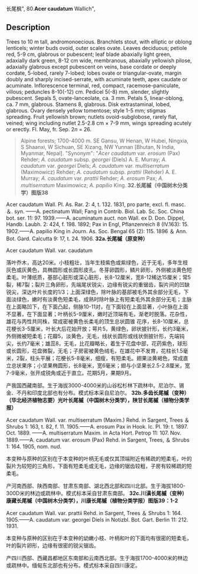 长尾枫",
80.**Acer caudatum** Wallich",

## Description
Trees to 10 m tall, andromonoecious. Branchlets stout, with elliptic or oblong lenticels; winter buds ovoid, outer scales ovate. Leaves deciduous; petiole red, 5-9 cm, glabrous or pubescent; leaf blade abaxially light green, adaxially dark green, 8-12 cm wide, membranous, abaxially yellowish pilose, adaxially glabrous except pubescent on veins, base cordate or deeply cordate, 5-lobed, rarely 7-lobed; lobes ovate or triangular-ovate, margin doubly and sharply incised-serrate, with acuminate teeth, apex caudate or acuminate. Inflorescence terminal, red, compact, racemose-paniculate, villous; peduncles 8-10(-12) cm. Pedicel 5(-8) mm, slender, slightly pubescent. Sepals 5, ovate-lanceolate, ca. 3 mm. Petals 5, linear-oblong, ca. 7 mm, glabrous. Stamens 8, glabrous. Disk extrastaminal, lobed, glabrous. Ovary densely yellow tomentose; style 1-5 mm; stigmas spreading. Fruit yellowish brown; nutlets ovoid-subglobose, rarely flat, veined; wing including nutlet 2.5-2.8 cm × 7-9 mm, wings spreading acutely or erectly. Fl. May, fr. Sep. 2*n* = 26.

> Alpine forests; 1700-4000 m. SE Gansu, W Henan, W Hubei, Ningxia, S Shaanxi, W Sichuan, SE Xizang, NW Yunnan [Bhutan, N India, Myanmar, Nepal].
  "Synonym": "*Acer caudatum* var. *erosum* (Pax) Rehder; *A. caudatum* subsp. *georgei* (Diels) A. E. Murray; *A. caudatum* var. *georgei* Diels; *A. caudatum* var. *multiserratum* (Maximowicz) Rehder; *A. caudatum* subsp. *prattii* (Rehder) A. E. Murray; *A. caudatum* var. *prattii* Rehder; *A. erosum* Pax; *A. multiserratum* Maximowicz; *A. papilio* King.
**32.长尾槭（中国树木分类学）图版38**

Acer caudatum Wall. Pl. As. Rar. 2: 4, t. 132. 1831, pro parte, excl. fl. masc. ＆. syn. ——A. pectinatum Wall; Fang in Contrib. Biol. Lab. Sc. Soc. China bot. ser. 11: 97. 1939.——A. acuminatum auct. non Wall. ex D. Don. Dippel, Handb. Laubh. 2: 424, f. 198. 1892; Pax in Engl, Pflanzenreich 8 (IV.163): 15. 1902.——A. papilio King in Journ. As. Soc. Bengal 65 (2): 115. 1896 ＆ Ann. Bot. Gard. Calcutta 9: 17, t. 24. 1906.
**32a.长尾槭（原变种）**

Acer caudatum Wall. var. caudatum

落叶乔木，高达20米。小枝粗壮，当年生枝紫色或紫绿色，近于无毛，多年生枝灰色或灰黄色，具椭圆形或长圆形皮孔。冬芽卵圆形，鳞片卵形，外侧被淡黄色短柔毛。叶薄纸质，基部心脏形或深心脏形，长8-12厘米，宽8-12稀达15厘米；常5裂，稀7裂；裂片三角卵形，先端尾状锐尖，边缘有锐尖的重锯齿，裂片间的凹缺锐尖，深达叶片长度的1/3；上面深绿色，除叶脉的基部被毛外其余部分无毛，下面淡绿色，嫩时有淡黄色短柔毛，成熟时除叶脉上有短柔毛外其余部分无毛；主脉在上面略凹下，在下面凸起，侧脉10-11对，在下面较在上面显著，小叶脉在上面不显著，在下面显著；叶柄长5-9厘米，嫩时近顶端有毛，渐老时脱落。花杂性，雄花与丙性共同株，常成密被黄色长柔毛的顶生总状圆锥 花序，长8-10厘米，总花梗长3-5厘米，叶长大后花始开放；萼片5，黄绿色，卵状披针形，长约3毫米，外侧微被短柔毛；花瓣5，淡黄色，无毛，线状长圆形或线状倒披针形，先端钝尖，长约7毫米；雄蕊8，无毛，比花瓣略长，着生于花盘中部，花药紫色，球形或长圆形，花盘微裂，无毛；子房密被黄色绒毛，在雄花中不发育，花柱长1.5毫米，2裂，柱头平展；花梗长5-8毫米，细瘦，有短柔毛。翅果淡黄褐色，常成直立总状果序；小坚果椭圆形，长8毫米，宽6毫米；翅与小坚果长2.5-2.8厘米，宽7-9毫米，张开成锐角或近于直立。花期5月，果期9月。

产我国西藏南部。生于海拔3000-4000米的山谷松杉林下疏林中。尼泊尔、锡金、不丹和印度北部也有分布。模式标本采自尼泊尔。
**32b.多齿长尾槭（变种）（华北经济植物志要）光叶长尾槭（中国树木分类学），陕甘长尾槭（植物分类学报）**

Acer caudatum Wall. var. multiserratum (Maxim.) Rehd. in Sargent, Trees ＆ Shrubs 1: 163, t. 82, f. 11. 1905.——A. erosum Pax in Hook. Ic. Pl. 19: t. 1897. Oct. 1889. ——A. multiserratum Maxim. in Acta Hort. Petrop 11: 107. Nov. 1889.——A. caudatum var. erosum (Pax) Rehd. in Sargent, Trees, ＆ Shrubs 1: 164. 1905, nom. nud.

本变种与原种的区别在于本变种的叶柄无毛或仅其顶端附近有稀疏的短柔毛，叶的裂片为较短的三角形，下面有短柔毛或无毛，边缘的锯齿较粗，子房有较稀疏的短柔毛。

产河南西部、陕西南部、甘肃东南部、湖北西北部和四川北部。生于海拔1800-300D米的林边或疏林中。模式标本采自甘肃东南部。
**32c.川滇长尾槭（变种）康藏长尾槭（中国树木分类学），川康长尾槭（植物分类学报）图版39：1-2**

Acer caudatum Wall. var. prattii Rehd. in Sargent, Trees ＆ Shrubs 1: 164. 1905.——A. caudatum var. georgei Diels in Notizbl. Bot. Gart. Berlin 11: 212. 1931.

本变种与原种的区别在于本变种的幼嫩小枝、叶柄和叶的下面均有很密的短柔毛，叶的裂片卵形，边缘有很密的锐尖锯齿。

产四川西部、西藏昌都地区东南部和云南西北部。生于海拔1700-4000米的林边或疏林中。缅甸东北部也有分布。模式标本采自四川康定。
